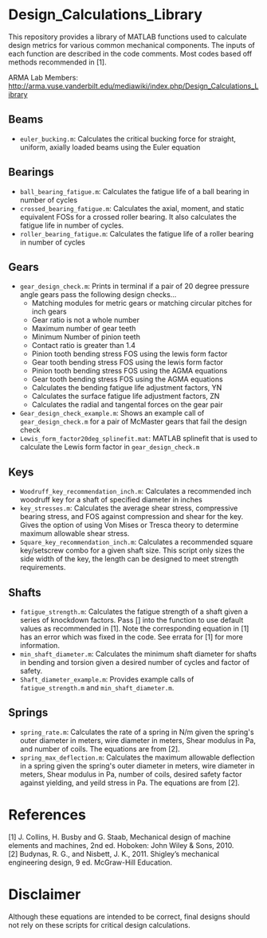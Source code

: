 # Design_Calculations_Library
This repository provides a library of MATLAB functions used to calculate design metrics for various common mechanical components. The inputs of each function are described in the code comments. Most codes based off methods recommended in [1].

ARMA Lab Members: http://arma.vuse.vanderbilt.edu/mediawiki/index.php/Design_Calculations_Library
## Beams
* ```euler_bucking.m```: Calculates the critical bucking force for straight, uniform, axially loaded beams using the Euler equation
## Bearings
* ```ball_bearing_fatigue.m```: Calculates the fatigue life of a ball bearing in number of cycles
* ```crossed_bearing_fatigue.m```: Calculates the axial, moment, and static equivalent FOSs for a crossed roller bearing. It also calculates the fatigue life in number of cycles.
* ```roller_bearing_fatigue.m```: Calculates the fatigue life of a roller bearing in number of cycles
## Gears
* ```gear_design_check.m```: Prints in terminal if a pair of 20 degree pressure angle gears pass the following design checks...
  * Matching modules for metric gears or matching circular pitches for inch gears
  * Gear ratio is not a whole number
  * Maximum number of gear teeth
  * Minimum Number of pinion teeth
  * Contact ratio is greater than 1.4
  * Pinion tooth bending stress FOS using the lewis form factor
  * Gear tooth bending stress FOS using the lewis form factor
  * Pinion tooth bending stress FOS using the AGMA equations
  * Gear tooth bending stress FOS using the AGMA equations
  * Calculates the bending fatigue life adjustment factors, YN
  * Calculates the surface fatigue life adjustment factors, ZN
  * Calculates the radial and tangental forces on the gear pair
* ```Gear_design_check_example.m```: Shows an example call of ```gear_design_check.m``` for a pair of McMaster gears that fail the design check
* ```Lewis_form_factor20deg_splinefit.mat```: MATLAB splinefit that is used to calculate the Lewis form factor in ``` gear_design_check.m ```
## Keys
* ```Woodruff_key_recommendation_inch.m```: Calculates a recommended inch woodruff key for a shaft of specified diameter in inches
* ```key_stresses.m```: Calculates the average shear stress, compressive bearing stress, and FOS against compression and shear for the key. Gives the option of using Von Mises or Tresca theory to determine maximum allowable shear stress.
* ```Square_key_recommendation_inch.m```: Calculates a recommended square key/setscrew combo for a given shaft size. This script only sizes the side width of the key, the length can be designed to meet strength requirements.
## Shafts
* ```fatigue_strength.m```: Calculates the fatigue strength of a shaft given a series of knockdown factors. Pass [] into the function to use default values as recommended in [1]. Note the corresponding equation in [1] has an error which was fixed in the code. See errata for [1] for more information.
* ```min_shaft_diameter.m```: Calculates the minimum shaft diameter for shafts in bending and torsion given a desired number of cycles and factor of safety.
* ```Shaft_diameter_example.m```: Provides example calls of ```fatigue_strength.m``` and ```min_shaft_diameter.m```.
## Springs
* ```spring_rate.m```: Calculates the rate of a spring in N/m given the spring's outer diameter in meters, wire diameter in meters, Shear modulus in Pa, and number of coils. The equations are from [2].
* ```spring_max_deflection.m```: Calculates the maximum allowable deflection in a spring given the spring's outer diameter in meters, wire diameter in meters, Shear modulus in Pa, number of coils, desired safety factor against yielding, and yeild stress in Pa. The equations are from [2].
# References
[1] J. Collins, H. Busby and G. Staab, Mechanical design of machine elements and machines, 2nd ed. Hoboken: John Wiley & Sons, 2010.     
[2] Budynas, R. G., and Nisbett, J. K., 2011. Shigley’s mechanical engineering design, 9 ed. McGraw-Hill Education.
# Disclaimer
Although these equations are intended to be correct, final designs should not rely on these scripts for critical design calculations.   
